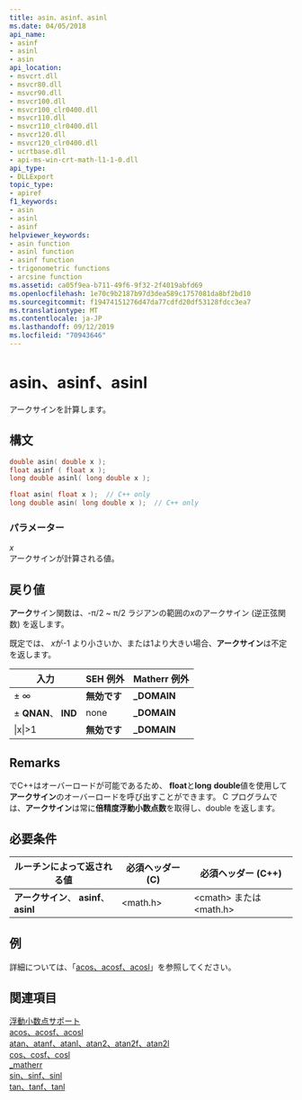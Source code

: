 ```yaml
---
title: asin、asinf、asinl
ms.date: 04/05/2018
api_name:
- asinf
- asinl
- asin
api_location:
- msvcrt.dll
- msvcr80.dll
- msvcr90.dll
- msvcr100.dll
- msvcr100_clr0400.dll
- msvcr110.dll
- msvcr110_clr0400.dll
- msvcr120.dll
- msvcr120_clr0400.dll
- ucrtbase.dll
- api-ms-win-crt-math-l1-1-0.dll
api_type:
- DLLExport
topic_type:
- apiref
f1_keywords:
- asin
- asinl
- asinf
helpviewer_keywords:
- asin function
- asinl function
- asinf function
- trigonometric functions
- arcsine function
ms.assetid: ca05f9ea-b711-49f6-9f32-2f4019abfd69
ms.openlocfilehash: 1e70c9b2187b97d3dea589c1757081da8bf2bd10
ms.sourcegitcommit: f19474151276d47da77cdfd20df53128fdcc3ea7
ms.translationtype: MT
ms.contentlocale: ja-JP
ms.lasthandoff: 09/12/2019
ms.locfileid: "70943646"
---
```

# <a name="asin-asinf-asinl"></a>asin、asinf、asinl

アークサインを計算します。

## <a name="syntax"></a>構文

```C
double asin( double x );
float asinf ( float x );
long double asinl( long double x );
```

```cpp
float asin( float x );  // C++ only
long double asin( long double x );  // C++ only
```

### <a name="parameters"></a>パラメーター

*x*<br/>
アークサインが計算される値。

## <a name="return-value"></a>戻り値

**アーク**サイン関数は、-π/2 ~ π/2 ラジアンの範囲の*x*のアークサイン (逆正弦関数) を返します。

既定では、 *x*が-1 より小さいか、または1より大きい場合、**アークサイン**は不定を返します。

|入力|SEH 例外|Matherr 例外|
|-----------|-------------------|-----------------------|
|± ∞|**無効です**|**_DOMAIN**|
|± **QNAN**、 **IND**|none|**_DOMAIN**|
|&#124;x&#124;>1|**無効です**|**_DOMAIN**|

## <a name="remarks"></a>Remarks

でC++はオーバーロードが可能であるため、 **float**と**long** **double**値を使用して**アークサイン**のオーバーロードを呼び出すことができます。 C プログラムでは、**アークサイン**は常に**倍精度浮動小数点数**を取得し、double を返します。

## <a name="requirements"></a>必要条件

|ルーチンによって返される値|必須ヘッダー (C)|必須ヘッダー (C++)|
|-------------|---------------------|-|
|**アークサイン**、 **asinf**、 **asinl**|\<math.h>|\<cmath> または \<math.h>|

## <a name="example"></a>例

詳細については、「[acos、acosf、acosl](acos-acosf-acosl.md)」を参照してください。

## <a name="see-also"></a>関連項目

[浮動小数点サポート](../../c-runtime-library/floating-point-support.md)<br/>
[acos、acosf、acosl](acos-acosf-acosl.md)<br/>
[atan、atanf、atanl、atan2、atan2f、atan2l](atan-atanf-atanl-atan2-atan2f-atan2l.md)<br/>
[cos、cosf、cosl](cos-cosf-cosl.md)<br/>
[_matherr](matherr.md)<br/>
[sin、sinf、sinl](sin-sinf-sinl.md)<br/>
[tan、tanf、tanl](tan-tanf-tanl.md)<br/>
